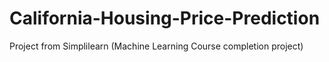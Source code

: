# California-Housing-Price-Prediction
Project from Simplilearn (Machine Learning Course completion project)

